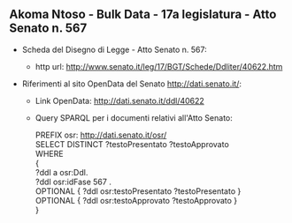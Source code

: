 ## Akoma Ntoso - Bulk Data - 17a legislatura - Atto Senato n. 567 ##

* Scheda del Disegno di Legge - Atto Senato n. 567:
	* http url: http://www.senato.it/leg/17/BGT/Schede/Ddliter/40622.htm

* Riferimenti al sito OpenData del Senato http://dati.senato.it/:
	* Link OpenData: http://dati.senato.it/ddl/40622
	* Query SPARQL per i documenti relativi all'Atto Senato:

        PREFIX osr: <http://dati.senato.it/osr/>  
		SELECT DISTINCT ?testoPresentato ?testoApprovato  
		WHERE  
		{  
		    ?ddl a osr:Ddl.  
		    ?ddl osr:idFase 567 .  
		    OPTIONAL { ?ddl osr:testoPresentato ?testoPresentato }  
		    OPTIONAL { ?ddl osr:testoApprovato ?testoApprovato }  
		}
		